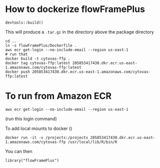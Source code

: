 # How to dockerize flowFramePlus
```
devtools::build()
```
This will produce a `.tar.gz` in the directory above the package directory
```
cd ..
ln -s flowFramePlus/Dockerfile .
aws ecr get-login --no-include-email --region us-east-1
# run that
docker build -t cytovas-ffp .
docker tag cytovas-ffp:latest 205853417430.dkr.ecr.us-east-1.amazonaws.com/cytovas-ffp:latest
docker push 205853417430.dkr.ecr.us-east-1.amazonaws.com/cytovas-ffp:latest
```

# To run from Amazon ECR
```
aws ecr get-login --no-include-email --region us-east-1
```
(run this login command)

To add local mounts to docker ()
```
docker run -it -v /projects:/projects 205853417430.dkr.ecr.us-east-1.amazonaws.com/cytovas-ffp /usr/local/lib/R/bin/R 
```
You can then
```
library("flowFramePlus")
```
